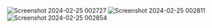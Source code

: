 ![Screenshot 2024-02-25 002727](https://github.com/rahukalsh/Python-/assets/156534244/06cc5d92-6a1a-449d-95ad-309afd9b2dbb)
![Screenshot 2024-02-25 002811](https://github.com/rahukalsh/Python-/assets/156534244/23533e5f-1cdd-4d87-9a50-449873c21562)
![Screenshot 2024-02-25 002854](https://github.com/rahukalsh/Python-/assets/156534244/68ce564e-c79b-4f95-b20a-5c9445d1a4a5)
